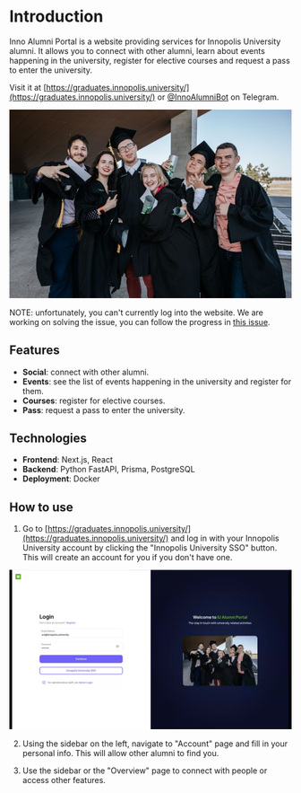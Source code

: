 # Introduction

Inno Alumni Portal is a website providing services for Innopolis University alumni. It allows you to connect with other alumni, learn about events happening in the university, register for elective courses and request a pass to enter the university.

Visit it at [https://graduates.innopolis.university/](https://graduates.innopolis.university/) or [@InnoAlumniBot](https://t.me/InnoAlumniBot) on Telegram.

![](img/innopolis-alumni-photo.jpeg)

NOTE: unfortunately, you can't currently log into the website. We are working on solving the issue, you can follow the progress in [this issue](https://github.com/TheSharpOwl/inno-alumni-portal/issues/36).

## Features

- **Social**: connect with other alumni.
- **Events**: see the list of events happening in the university and register for them.
- **Courses**: register for elective courses.
- **Pass**: request a pass to enter the university.

## Technologies

- **Frontend**: Next.js, React
- **Backend**: Python FastAPI, Prisma, PostgreSQL
- **Deployment**: Docker

## How to use

1. Go to [https://graduates.innopolis.university/](https://graduates.innopolis.university/) and log in with your Innopolis University account by clicking the "Innopolis University SSO" button. This will create an account for you if you don't have one.

![Login page](img/login.png)

2. Using the sidebar on the left, navigate to "Account" page and fill in your personal info. This will allow other alumni to find you.

3. Use the sidebar or the "Overview" page to connect with people or access other features.